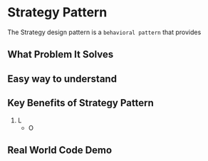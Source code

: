 # Strategy Pattern
The Strategy design pattern is a `behavioral pattern` that provides 

## What Problem It Solves


## Easy way to understand


## Key Benefits of Strategy Pattern
1. L
    - O

## Real World Code Demo



